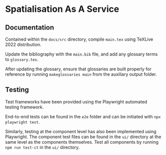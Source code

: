 # Spatialisation As A Service

## Documentation

Contained within the ```docs/src``` directory, compile ```main.tex``` using TeXLive 2022 distribution.

Update the bibliography with the ```main.bib``` file, and add any glossary terms to ```glossary.tex```.

After updating the glossary, ensure that glossaries are built properly for reference by running ```makeglossaries main``` from the auxiliary output folder.

## Testing

Test frameworks have been provided using the Playwright automated testing framework.

End-to-end tests can be found in the ```e2e``` folder and can be initiated with ```npx playwright test```.

Similarly, testing at the component level has also been implemented using Playwright.
The component test files can be found in the ```ui/``` directory at the same level as the components themselves.
Test all components by running ```npm run test-ct``` in the ```ui/``` directory.